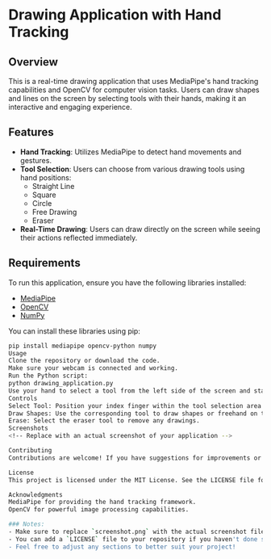 # Drawing Application with Hand Tracking

## Overview
This is a real-time drawing application that uses MediaPipe's hand tracking capabilities and OpenCV for computer vision tasks. Users can draw shapes and lines on the screen by selecting tools with their hands, making it an interactive and engaging experience.

## Features
- **Hand Tracking**: Utilizes MediaPipe to detect hand movements and gestures.
- **Tool Selection**: Users can choose from various drawing tools using hand positions:
  - Straight Line
  - Square
  - Circle
  - Free Drawing
  - Eraser
- **Real-Time Drawing**: Users can draw directly on the screen while seeing their actions reflected immediately.

## Requirements
To run this application, ensure you have the following libraries installed:
- [MediaPipe](https://pypi.org/project/mediapipe/)
- [OpenCV](https://pypi.org/project/opencv-python/)
- [NumPy](https://numpy.org/)

You can install these libraries using pip:
```bash
pip install mediapipe opencv-python numpy
Usage
Clone the repository or download the code.
Make sure your webcam is connected and working.
Run the Python script:
python drawing_application.py
Use your hand to select a tool from the left side of the screen and start drawing!
Controls
Select Tool: Position your index finger within the tool selection area to choose a drawing tool.
Draw Shapes: Use the corresponding tool to draw shapes or freehand on the canvas.
Erase: Select the eraser tool to remove any drawings.
Screenshots
<!-- Replace with an actual screenshot of your application -->

Contributing
Contributions are welcome! If you have suggestions for improvements or new features, please create an issue or submit a pull request.

License
This project is licensed under the MIT License. See the LICENSE file for more details.

Acknowledgments
MediaPipe for providing the hand tracking framework.
OpenCV for powerful image processing capabilities.

### Notes:
- Make sure to replace `screenshot.png` with the actual screenshot file of your application.
- You can add a `LICENSE` file to your repository if you haven't done so already, and make sure to link it properly in the README.
- Feel free to adjust any sections to better suit your project!
